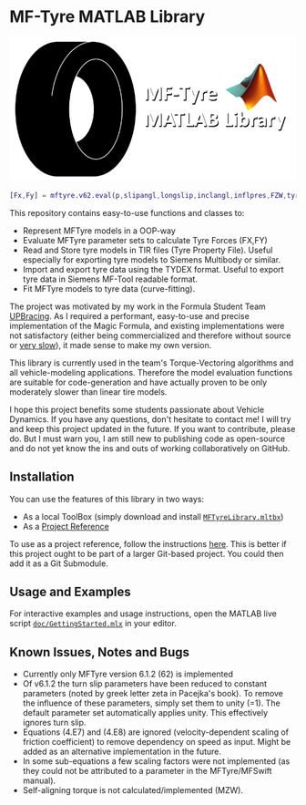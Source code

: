 # MF-Tyre MATLAB Library

![Social Preview Image](./doc/images/tyre_icon_socialpreview.png)

```matlab
[Fx,Fy] = mftyre.v62.eval(p,slipangl,longslip,inclangl,inflpres,FZW,tyreSide)
```

This repository contains easy-to-use functions and classes to:

- Represent MFTyre models in a OOP-way
- Evaluate MFTyre parameter sets to calculate Tyre Forces (FX,FY)
- Read and Store tyre models in TIR files (Tyre Property File).
  Useful especially for exporting tyre models to Siemens Multibody or similar.
- Import and export tyre data using the TYDEX format.
  Useful to export tyre data in Siemens MF-Tool readable format.
- Fit MFTyre models to tyre data (curve-fitting).

The project was motivated by my work in the Formula Student Team
[UPBracing](https://formulastudent.uni-paderborn.de/en/). As I required
a performant, easy-to-use and precise implementation of the Magic Formula,
and existing implementations were not satisfactory (either being commercialized
and therefore without source or [very slow](https://de.mathworks.com/matlabcentral/fileexchange/63618-mfeval)),
it made sense to make my own version.

This library is currently used in the team's Torque-Vectoring
algorithms and all vehicle-modeling applications. Therefore the model
evaluation functions are suitable for code-generation and have actually
proven to be only moderately slower than linear tire models.

I hope this project benefits some students passionate about Vehicle Dynamics.
If you have any questions, don't hesitate to contact me! I will try and keep this
project updated in the future. If you want to contribute, please do. But I
must warn you, I am still new to publishing code as open-source and do not yet
know the ins and outs of working collaboratively on GitHub.

## Installation

You can use the features of this library in two ways:

- As a local ToolBox (simply download and install [`MFTyreLibrary.mltbx`](./MFTyreLibrary.mltbx))
- As a [Project Reference](https://de.mathworks.com/help/simulink/ug/add-or-remove-a-reference-to-another-project.html)

To use as a project reference, follow the instructions [here](https://de.mathworks.com/help/simulink/ug/add-or-remove-a-reference-to-another-project.html).
This is better if this project ought to be part of a larger Git-based project.
You could then add it as a Git Submodule.

## Usage and Examples

For interactive examples and usage instructions, open the MATLAB live script
[`doc/GettingStarted.mlx`](./doc/GettingStarted.mlx) in your editor.

## Known Issues, Notes and Bugs

- Currently only MFTyre version 6.1.2 (62) is implemented
- Of v6.1.2 the turn slip parameters have been reduced to constant parameters
  (noted by greek letter zeta in Pacejka's book). To remove the influence of
  these parameters, simply set them to unity (=1). The default parameter
  set automatically applies unity. This effectively ignores turn slip.
- Equations (4.E7) and (4.E8) are ignored (velocity-dependent scaling of
  friction coefficient) to remove dependency on speed as input. Might be
  added as an alternative implementation in the future.
- In some sub-equations a few scaling factors were not implemented
  (as they could not be attributed to a parameter in the MFTyre/MFSwift manual).
- Self-aligning torque is not calculated/implemented (MZW).
